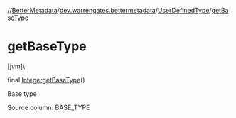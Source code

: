 //[BetterMetadata](../../../index.md)/[dev.warrengates.bettermetadata](../index.md)/[UserDefinedType](index.md)/[getBaseType](get-base-type.md)

# getBaseType

[jvm]\

final [Integer](https://docs.oracle.com/javase/8/docs/api/java/lang/Integer.html)[getBaseType](get-base-type.md)()

Base type

Source column: BASE_TYPE
